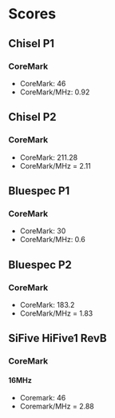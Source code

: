 # Scores

## Chisel P1

### CoreMark

* CoreMark: 46
* CoreMark/MHz: 0.92

## Chisel P2

### CoreMark

* CoreMark: 211.28
* CoreMark/MHz = 2.11

## Bluespec P1

### CoreMark

* CoreMark: 30
* CoreMark/MHz: 0.6

## Bluespec P2

### CoreMark

* CoreMark: 183.2
* CoreMark/MHz = 1.83

## SiFive HiFive1 RevB

### CoreMark

#### 16MHz

* Coremark: 46
* Coremark/MHz = 2.88
